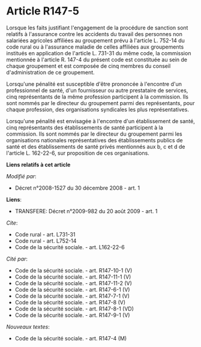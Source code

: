 # Article R147-5

Lorsque les faits justifiant l'engagement de la procédure de sanction sont relatifs à l'assurance contre les accidents du
travail des personnes non salariées agricoles affiliées au groupement prévu à l'article L. 752-14 du code rural ou à
l'assurance maladie de celles affiliées aux groupements institués en application de l'article L. 731-31 du même code, la
commission mentionnée à l'article R. 147-4 du présent code est constituée au sein de chaque groupement et est composée de
cinq membres du conseil d'administration de ce groupement. 

Lorsqu'une pénalité est susceptible d'être prononcée à l'encontre d'un professionnel de santé, d'un fournisseur ou autre
prestataire de services, cinq représentants de la même profession participent à la commission. Ils sont nommés par le
directeur du groupement parmi des représentants, pour chaque profession, des organisations syndicales les plus
représentatives. 

Lorsqu'une pénalité est envisagée à l'encontre d'un établissement de santé, cinq représentants des établissements de santé
participent à la commission. Ils sont nommés par le directeur du groupement parmi les organisations nationales
représentatives des établissements publics de santé et des établissements de santé privés mentionnés aux b, c et d de
l'article L. 162-22-6, sur proposition de ces organisations.

**Liens relatifs à cet article**

_Modifié par_:

  - Décret n°2008-1527 du 30 décembre 2008 - art. 1

**Liens**:

  - TRANSFERE: Décret n°2009-982 du 20 août 2009 - art. 1

_Cite_:

  - Code rural - art. L731-31
  - Code rural - art. L752-14
  - Code de la sécurité sociale. - art. L162-22-6

_Cité par_:

  - Code de la sécurité sociale. - art. R147-10-1 (V)
  - Code de la sécurité sociale. - art. R147-11-1 (V)
  - Code de la sécurité sociale. - art. R147-11-2 (V)
  - Code de la sécurité sociale. - art. R147-6-1 (V)
  - Code de la sécurité sociale. - art. R147-7-1 (V)
  - Code de la sécurité sociale. - art. R147-8 (V)
  - Code de la sécurité sociale. - art. R147-8-1 (VD)
  - Code de la sécurité sociale. - art. R147-9-1 (V)

_Nouveaux textes_:

  - Code de la sécurité sociale. - art. R147-4 (M)
